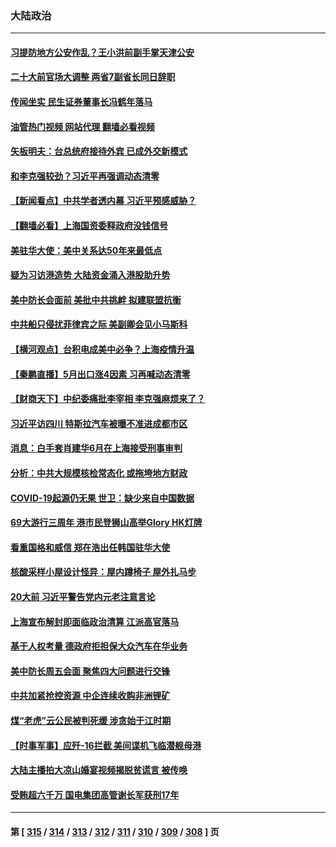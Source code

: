 ### 大陆政治
---
#### [习提防地方公安作乱？王小洪前副手掌天津公安](../../pages/ncid277/n13756607.md?06102045) 
#### [二十大前官场大调整 两省7副省长同日辞职](../../pages/ncid277/n13756604.md?06102045) 
#### [传闻坐实 民生证券董事长冯鹤年落马](../../pages/ncid277/n13756425.md?06102045) 
#### [油管热门视频 网站代理 翻墙必看视频](http://209.222.30.114:81/youtube.html?06102045)
#### [矢板明夫：台总统府接待外宾 已成外交新模式](../../pages/ncid277/n13756264.md?06102045) 
#### [和李克强较劲？习近平再强调动态清零](../../pages/ncid277/n13756346.md?06102045) 
#### [【新闻看点】中共学者透内幕 习近平预感威胁？](../../pages/ncid277/n13755958.md?06102045) 
#### [【翻墙必看】上海国资委释政府没钱信号](../../pages/ncid277/n13756240.md?06102045) 
#### [美驻华大使：美中关系达50年来最低点](../../pages/ncid277/n13756184.md?06102045) 
#### [疑为习访港造势 大陆资金涌入港股助升势](../../pages/ncid277/n13756127.md?06102045) 
#### [美中防长会面前 美批中共挑衅 拟建联盟抗衡](../../pages/ncid277/n13755925.md?06102045) 
#### [中共船只侵扰菲律宾之际 美副卿会见小马斯科](../../pages/ncid277/n13755986.md?06102045) 
#### [【横河观点】台积电成美中必争？上海疫情升温](../../pages/ncid277/n13756147.md?06102045) 
#### [【秦鹏直播】5月出口涨4因素 习再喊动态清零](../../pages/ncid277/n13756107.md?06102045) 
#### [【财商天下】中纪委痛批李宰相 李克强麻烦来了？](../../pages/ncid277/n13756070.md?06102045) 
#### [习近平访四川 特斯拉汽车被曝不准进成都市区](../../pages/ncid277/n13755917.md?06102045) 
#### [消息：白手套肖建华6月在上海接受刑事审判](../../pages/ncid277/n13756111.md?06102045) 
#### [分析：中共大规模核检常态化 或拖垮地方财政](../../pages/ncid277/n13756065.md?06102045) 
#### [COVID-19起源仍无果 世卫：缺少来自中国数据](../../pages/ncid277/n13755997.md?06102045) 
#### [69大游行三周年 港市民登狮山高举Glory HK灯牌](../../pages/ncid277/n13756018.md?06102045) 
#### [看重国格和威信 郑在浩出任韩国驻华大使](../../pages/ncid277/n13755994.md?06102045) 
#### [核酸采样小屋设计怪异：屋内蹲椅子 屋外扎马步](../../pages/ncid277/n13755942.md?06102045) 
#### [20大前 习近平警告党内元老注意言论](../../pages/ncid277/n13755205.md?06102045) 
#### [上海宣布解封即面临政治清算 江派高官落马](../../pages/ncid277/n13755851.md?06102045) 
#### [基于人权考量 德政府拒担保大众汽车在华业务](../../pages/ncid277/n13755883.md?06102045) 
#### [美中防长周五会面 聚焦四大问题进行交锋](../../pages/ncid277/n13755758.md?06102045) 
#### [中共加紧抢控资源 中企连续收购非洲锂矿](../../pages/ncid277/n13755910.md?06102045) 
#### [煤“老虎”云公民被判死缓 涉贪始于江时期](../../pages/ncid277/n13755852.md?06102045) 
#### [【时事军事】应歼-16拦截 美间谍机飞临潜舰母港](../../pages/ncid277/n13755530.md?06102045) 
#### [大陆主播拍大凉山婚宴视频揭脱贫谎言 被传唤](../../pages/ncid277/n13755710.md?06102045) 
#### [受贿超六千万 国电集团高管谢长军获刑17年](../../pages/ncid277/n13755477.md?06102045) 

---
#### 第 [ [315](./315.md?06102045) / [314](./314.md?06102045) / [313](./313.md?06102045) / [312](./312.md?06102045) / [311](./311.md?06102045) / [310](./310.md?06102045) / [309](./309.md?06102045) / [308](./308.md?06102045) ] 页
